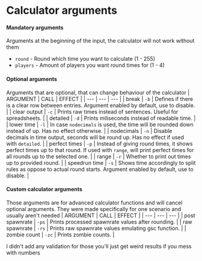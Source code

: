# Calculator arguments

#### Mandatory arguments
Arguments at the beginning of the input, the calculator will not work without them
- `round` - Round which time you want to calculate (1 - 255)
- `players` - Amount of players you want round times for (1 - 4)

#### Optional arguments
Arguments that are optional, that can change behaviour of the calculator
| ARGUMENT | CALL | EFFECT |
| --- | --- | --- |
| break | `-b` | Defines if there is a clear row between entries. Argument enabled by default, use to disable. |
| clear output | `-c` | Prints raw times instead of sentences. Useful for spreadsheets. |
| detailed | `-d` | Prints miliseconds instead of readable time. |
| lower time | `-l` | In case `nodecimals` is used, the time will be rounded down instead of up. Has no effect otherwise. |
| nodecimals | `-n` | Disable decimals in time output, seconds will be round up. Has no effect if used with `detailed`. |
| perfect times | `-p` | Instead of giving round times, it shows perfect times up to that round. If used with `range`, will print perfect times for all rounds up to the selected one. |
| range | `-r` | Whether to print out times up to provided round. |
| speedrun time | `-s` | Shows time accordingly to split rules as oppose to actual round starts. Argument enabled by default, use to disable. |

#### Custom calculator arguments
Those arguments are for advanced calculator functions and will cancel optional arguments. They were made specifically for one scenario and usually aren't needed
| ARGUMENT | CALL | EFFECT |
| --- | --- | --- |
| post spawnrate | `-ps` | Prints processed spawnrate values after rounding. |
| raw spawnrate | `-rs` | Prints raw spawnrate values emulating gsc function. |
| zombie count | `-zc` | Prints zombie counts. |

I didn't add any validation for those you'll just get weird results if you mess with numbers